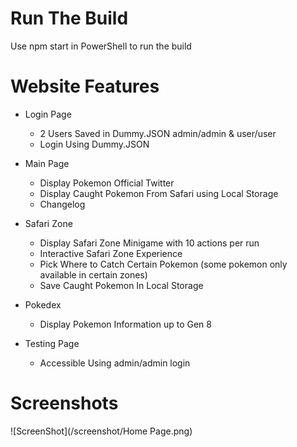 # Run The Build
Use npm start in PowerShell to run the build

# Website Features
* Login Page
  - 2 Users Saved in Dummy.JSON admin/admin & user/user
  - Login Using Dummy.JSON

* Main Page
  - Display Pokemon Official Twitter
  - Display Caught Pokemon From Safari using Local Storage
  - Changelog

* Safari Zone
  - Display Safari Zone Minigame with 10 actions per run
  - Interactive Safari Zone Experience
  - Pick Where to Catch Certain Pokemon (some pokemon only available in certain zones)
  - Save Caught Pokemon In Local Storage
 
* Pokedex
  - Display Pokemon Information up to Gen 8

* Testing Page
  - Accessible Using admin/admin login
 
# Screenshots

![ScreenShot](/screenshot/Home Page.png)
